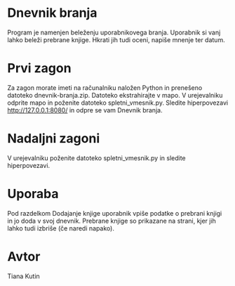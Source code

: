 # Dnevnik branja
Program je namenjen beleženju uporabnikovega branja. Uporabnik si vanj lahko beleži prebrane knjige. Hkrati jih tudi oceni, napiše mnenje ter datum.

# Prvi zagon
Za zagon morate imeti na računalniku naložen Python in prenešeno datoteko dnevnik-branja.zip. Datoteko ekstrahirajte v mapo. V urejevalniku odprite mapo in poženite datoteko spletni_vmesnik.py. Sledite hiperpovezavi http://127.0.0.1:8080/ in odpre se vam Dnevnik branja.

# Nadaljni zagoni
V urejevalniku poženite datoteko spletni_vmesnik.py in sledite hiperpovezavi.

# Uporaba
Pod razdelkom Dodajanje knjige uporabnik vpiše podatke o prebrani knjigi in jo doda v svoj dnevnik. Prebrane knjige so prikazane na strani, kjer jih lahko tudi izbriše (če naredi napako).

# Avtor
Tiana Kutin